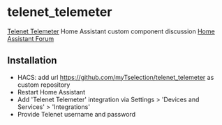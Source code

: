 # telenet_telemeter
[Telenet Telemeter](https://www2.telenet.be/nl/business/klantenservice/raadpleeg-uw-internetverbruik/) Home Assistant custom component
discussion [Home Assistant Forum](https://community.home-assistant.io/t/telenet-telemeter-isp-monthly-data-usage/444810)


## Installation
- HACS: add url https://github.com/myTselection/telenet_telemeter as custom repository 
- Restart Home Assistant
- Add 'Telenet Telemeter' integration via Settings > 'Devices and Services' > 'Integrations'
- Provide Telenet username and password
